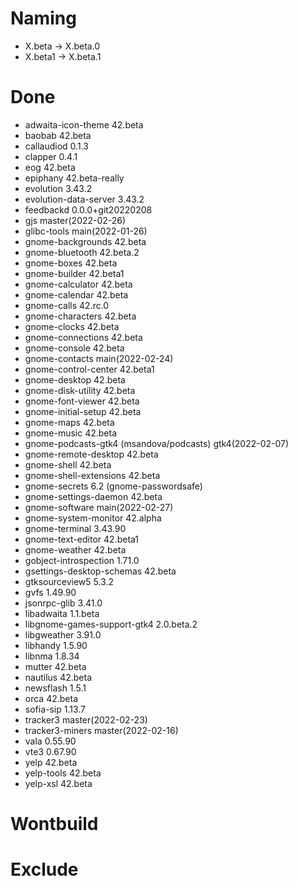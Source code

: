 # Naming
* X.beta -> X.beta.0
* X.beta1 -> X.beta.1

# Done
- adwaita-icon-theme 42.beta
- baobab 42.beta
- callaudiod 0.1.3
- clapper 0.4.1
- eog 42.beta
- epiphany 42.beta-really
- evolution 3.43.2
- evolution-data-server 3.43.2
- feedbackd 0.0.0+git20220208
- gjs master(2022-02-26)
- glibc-tools main(2022-01-26)
- gnome-backgrounds 42.beta
- gnome-bluetooth 42.beta.2
- gnome-boxes 42.beta
- gnome-builder 42.beta1
- gnome-calculator 42.beta
- gnome-calendar 42.beta
- gnome-calls 42.rc.0
- gnome-characters 42.beta
- gnome-clocks 42.beta
- gnome-connections 42.beta
- gnome-console 42.beta
- gnome-contacts main(2022-02-24)
- gnome-control-center 42.beta1
- gnome-desktop 42.beta
- gnome-disk-utility 42.beta
- gnome-font-viewer 42.beta
- gnome-initial-setup 42.beta
- gnome-maps 42.beta
- gnome-music 42.beta
- gnome-podcasts-gtk4 (msandova/podcasts) gtk4(2022-02-07)
- gnome-remote-desktop 42.beta
- gnome-shell 42.beta
- gnome-shell-extensions 42.beta
- gnome-secrets 6.2 (gnome-passwordsafe)
- gnome-settings-daemon 42.beta
- gnome-software main(2022-02-27)
- gnome-system-monitor 42.alpha
- gnome-terminal 3.43.90
- gnome-text-editor 42.beta1
- gnome-weather 42.beta
- gobject-introspection 1.71.0
- gsettings-desktop-schemas 42.beta
- gtksourceview5 5.3.2
- gvfs 1.49.90
- jsonrpc-glib 3.41.0
- libadwaita 1.1.beta
- libgnome-games-support-gtk4 2.0.beta.2
- libgweather 3.91.0
- libhandy 1.5.90
- libnma 1.8.34
- mutter 42.beta
- nautilus 42.beta
- newsflash 1.5.1
- orca 42.beta
- sofia-sip 1.13.7
- tracker3 master(2022-02-23)
- tracker3-miners master(2022-02-16)
- vala 0.55.90
- vte3 0.67.90
- yelp 42.beta
- yelp-tools 42.beta
- yelp-xsl 42.beta

# Wontbuild

# Exclude